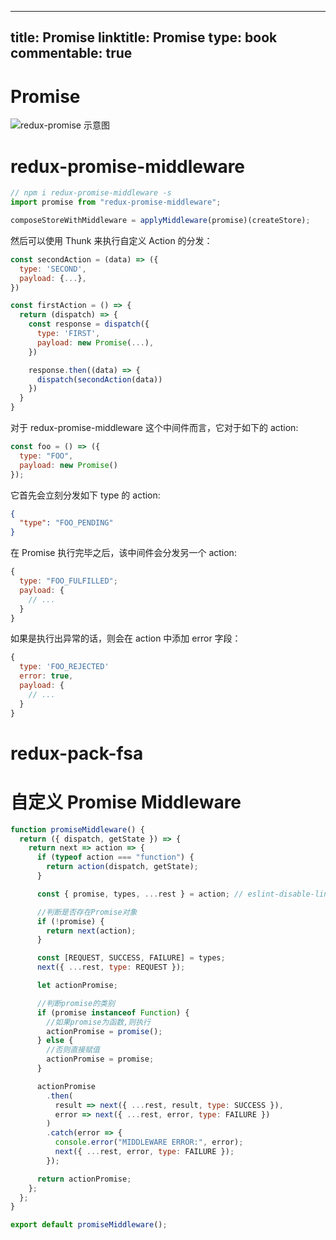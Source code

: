 
---
title: Promise
linktitle: Promise
type: book
commentable: true
---

# Promise

![redux-promise 示意图](https://s2.ax1x.com/2019/11/02/KOppWD.png)

# redux-promise-middleware

```js
// npm i redux-promise-middleware -s
import promise from "redux-promise-middleware";

composeStoreWithMiddleware = applyMiddleware(promise)(createStore);
```

然后可以使用 Thunk 来执行自定义 Action 的分发：

```js
const secondAction = (data) => ({
  type: 'SECOND',
  payload: {...},
})

const firstAction = () => {
  return (dispatch) => {
    const response = dispatch({
      type: 'FIRST',
      payload: new Promise(...),
    })

    response.then((data) => {
      dispatch(secondAction(data))
    })
  }
}
```

对于 redux-promise-middleware 这个中间件而言，它对于如下的 action:

```js
const foo = () => ({
  type: "FOO",
  payload: new Promise()
});
```

它首先会立刻分发如下 type 的 action:

```json
{
  "type": "FOO_PENDING"
}
```

在 Promise 执行完毕之后，该中间件会分发另一个 action:

```js
{
  type: "FOO_FULFILLED";
  payload: {
    // ...
  }
}
```

如果是执行出异常的话，则会在 action 中添加 error 字段：

```js
{
  type: 'FOO_REJECTED'
  error: true,
  payload: {
    // ...
  }
}
```

# redux-pack-fsa

# 自定义 Promise Middleware

```js
function promiseMiddleware() {
  return ({ dispatch, getState }) => {
    return next => action => {
      if (typeof action === "function") {
        return action(dispatch, getState);
      }

      const { promise, types, ...rest } = action; // eslint-disable-line no-redeclare

      //判断是否存在Promise对象
      if (!promise) {
        return next(action);
      }

      const [REQUEST, SUCCESS, FAILURE] = types;
      next({ ...rest, type: REQUEST });

      let actionPromise;

      //判断promise的类别
      if (promise instanceof Function) {
        //如果promise为函数,则执行
        actionPromise = promise();
      } else {
        //否则直接赋值
        actionPromise = promise;
      }

      actionPromise
        .then(
          result => next({ ...rest, result, type: SUCCESS }),
          error => next({ ...rest, error, type: FAILURE })
        )
        .catch(error => {
          console.error("MIDDLEWARE ERROR:", error);
          next({ ...rest, error, type: FAILURE });
        });

      return actionPromise;
    };
  };
}

export default promiseMiddleware();
```

    